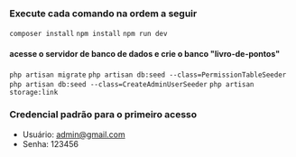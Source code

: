 ### Execute cada comando na ordem a seguir

```composer install```
```npm install```
```npm run dev```
#### acesse o servidor de banco de dados e crie o banco "livro-de-pontos"
```php artisan migrate```
```php artisan db:seed --class=PermissionTableSeeder```
```php artisan db:seed --class=CreateAdminUserSeeder```
```php artisan storage:link```

### Credencial padrão para o primeiro acesso
* Usuário: admin@gmail.com
* Senha: 123456
